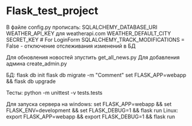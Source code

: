 # Flask_test_project

В файле config.py прописать:
SQLALCHEMY_DATABASE_URI
WEATHER_API_KEY для weatherapi.com
WEATHER_DEFAULT_CITY
SECRET_KEY # For LoginForm
SQLALCHEMY_TRACK_MODIFICATIONS = False - отключение отслеживания изменений в БД
 
Для обновления новостей зпустить get_all_news.py
Для добавления админа create_admin.py

БД:
flask db init
flask db migrate -m "Comment"
set FLASK_APP=webapp && flask db upgrade

Тесты:
python -m unittest -v tests.tests

Для запуска сервера на windows:
set FLASK_APP=webapp && set FLASK_ENV=development && set FLASK_DEBUG=1 && flask run
Linux:
export FLASK_APP=webapp && export FLASK_DEBUG=1 && flask run